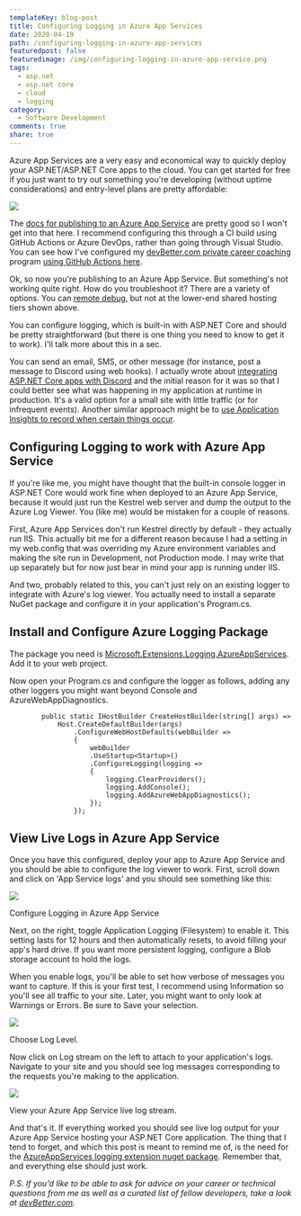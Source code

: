 ```yaml
---
templateKey: blog-post
title: Configuring Logging in Azure App Services
date: 2020-04-19
path: /configuring-logging-in-azure-app-services
featuredpost: false
featuredimage: /img/configuring-logging-in-azure-app-service.png
tags:
  - asp.net
  - asp.net core
  - cloud
  - logging
category:
  - Software Development
comments: true
share: true
---
```


Azure App Services are a very easy and economical way to quickly deploy your ASP.NET/ASP.NET Core apps to the cloud. You can get started for free if you just want to try out something you're developing (without uptime considerations) and entry-level plans are pretty affordable:

![](/img/image-3-1536x528.png)

The [docs for publishing to an Azure App Service](https://docs.microsoft.com/en-us/aspnet/core/tutorials/publish-to-azure-webapp-using-vs?view=aspnetcore-3.1) are pretty good so I won't get into that here. I recommend configuring this through a CI build using GitHub Actions or Azure DevOps, rather than going through Visual Studio. You can see how I've configured my [devBetter.com private career coaching](https://devbetter.com/) program [using GitHub Actions here](https://github.com/ardalis/DevBetterWeb/actions?query=workflow%3Apublish).

Ok, so now you're publishing to an Azure App Service. But something's not working quite right. How do you troubleshoot it? There are a variety of options. You can [remote debug](https://devblogs.microsoft.com/premier-developer/remote-debugging-azure-app-services/), but not at the lower-end shared hosting tiers shown above.

You can configure logging, which is built-in with ASP.NET Core and should be pretty straightforward (but there is one thing you need to know to get it to work). I'll talk more about this in a sec.

You can send an email, SMS, or other message (for instance, post a message to Discord using web hooks). I actually wrote about [integrating ASP.NET Core apps with Discord](https://ardalis.com/add-discord-notifications-to-asp-net-core-apps) and the initial reason for it was so that I could better see what was happening in my application at runtime in production. It's a valid option for a small site with little traffic (or for infrequent events). Another similar approach might be to [use Application Insights to record when certain things occur](https://docs.microsoft.com/en-us/azure/azure-monitor/app/api-custom-events-metrics).

## Configuring Logging to work with Azure App Service

If you're like me, you might have thought that the built-in console logger in ASP.NET Core would work fine when deployed to an Azure App Service, because it would just run the Kestrel web server and dump the output to the Azure Log Viewer. You (like me) would be mistaken for a couple of reasons.

First, Azure App Services don't run Kestrel directly by default - they actually run IIS. This actually bit me for a different reason because I had a setting in my web.config that was overriding my Azure environment variables and making the site run in Development, not Production mode. I may write that up separately but for now just bear in mind your app is running under IIS.

And two, probably related to this, you can't just rely on an existing logger to integrate with Azure's log viewer. You actually need to install a separate NuGet package and configure it in your application's Program.cs.

## Install and Configure Azure Logging Package

The package you need is [Microsoft.Extensions.Logging.AzureAppServices](https://www.nuget.org/packages/Microsoft.Extensions.Logging.AzureAppServices). Add it to your web project.

Now open your Program.cs and configure the logger as follows, adding any other loggers you might want beyond Console and AzureWebAppDiagnostics.

```
        public static IHostBuilder CreateHostBuilder(string[] args) =>
            Host.CreateDefaultBuilder(args)
                .ConfigureWebHostDefaults(webBuilder =>
                {
                    webBuilder
                    .UseStartup<Startup>()
                    .ConfigureLogging(logging =>
                    {
                        logging.ClearProviders();
                        logging.AddConsole();
                        logging.AddAzureWebAppDiagnostics();
                    });
                });
```

## View Live Logs in Azure App Service

Once you have this configured, deploy your app to Azure App Service and you should be able to configure the log viewer to work. First, scroll down and click on 'App Service logs' and you should see something like this:

![](/img/image-4-927x1024.png)

Configure Logging in Azure App Service

Next, on the right, toggle Application Logging (Filesystem) to enable it. This setting lasts for 12 hours and then automatically resets, to avoid filling your app's hard drive. If you want more persistent logging, configure a Blob storage account to hold the logs.

When you enable logs, you'll be able to set how verbose of messages you want to capture. If this is your first test, I recommend using Information so you'll see all traffic to your site. Later, you might want to only look at Warnings or Errors. Be sure to Save your selection.

![](/img/image-5-configure.png)

Choose Log Level.

Now click on Log stream on the left to attach to your application's logs. Navigate to your site and you should see log messages corresponding to the requests you're making to the application.

![](/img/image-6-1536x699.png)

View your Azure App Service live log stream.

And that's it. If everything worked you should see live log output for your Azure App Service hosting your ASP.NET Core application. The thing that I tend to forget, and which this post is meant to remind me of, is the need for the [AzureAppServices logging extension nuget package](https://www.nuget.org/packages/Microsoft.Extensions.Logging.AzureAppServices/). Remember that, and everything else should just work.

_P.S. If you'd like to be able to ask for advice on your career or technical questions from me as well as a curated list of fellow developers, take a look at [devBetter.com](https://devbetter.com/)._
